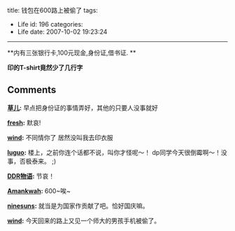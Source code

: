 title: 钱包在600路上被偷了
tags:
  - Life
id: 196
categories:
  - Life
date: 2007-10-02 19:23:24
---

**内有三张银行卡,100元现金,身份证,借书证.
**

**印的T-shirt竟然少了几行字**
## Comments

**[草儿](#1891 "2007-10-04 07:52:49"):** 早点把身份证的事情弄好，其他的只要人没事就好

**[fresh](#1876 "2007-10-02 19:59:41"):** 默哀!

**[wind](#1877 "2007-10-02 21:22:46"):** 不同情你了 居然没叫我去印衣服

**[luguo](#1878 "2007-10-02 21:42:02"):** 楼上，之前你连个话都不说，叫你才怪呢～！ dp同学今天很倒霉啊～！没事，否极泰来。 ;)

**[DDR物语](#1903 "2007-10-05 09:24:47"):** 节哀！

**[Amankwah](#1906 "2007-10-05 16:33:21"):** 600~唉~

**[ninesuns](#1880 "2007-10-03 12:19:22"):** 就当是为国家作贡献了吧。恰好国庆嘛。

**[wind](#1883 "2007-10-04 01:37:09"):** 今天回来的路上又见一个师大的男孩手机被偷了。

